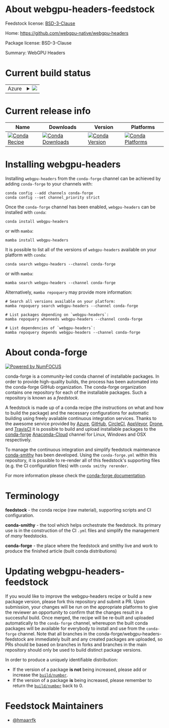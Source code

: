 About webgpu-headers-feedstock
==============================

Feedstock license: [BSD-3-Clause](https://github.com/conda-forge/webgpu-headers-feedstock/blob/main/LICENSE.txt)

Home: https://github.com/webgpu-native/webgpu-headers

Package license: BSD-3-Clause

Summary: WebGPU Headers

Current build status
====================


<table>
    
  <tr>
    <td>Azure</td>
    <td>
      <details>
        <summary>
          <a href="https://dev.azure.com/conda-forge/feedstock-builds/_build/latest?definitionId=20341&branchName=main">
            <img src="https://dev.azure.com/conda-forge/feedstock-builds/_apis/build/status/webgpu-headers-feedstock?branchName=main">
          </a>
        </summary>
        <table>
          <thead><tr><th>Variant</th><th>Status</th></tr></thead>
          <tbody><tr>
              <td>linux_64</td>
              <td>
                <a href="https://dev.azure.com/conda-forge/feedstock-builds/_build/latest?definitionId=20341&branchName=main">
                  <img src="https://dev.azure.com/conda-forge/feedstock-builds/_apis/build/status/webgpu-headers-feedstock?branchName=main&jobName=linux&configuration=linux%20linux_64_" alt="variant">
                </a>
              </td>
            </tr><tr>
              <td>osx_64</td>
              <td>
                <a href="https://dev.azure.com/conda-forge/feedstock-builds/_build/latest?definitionId=20341&branchName=main">
                  <img src="https://dev.azure.com/conda-forge/feedstock-builds/_apis/build/status/webgpu-headers-feedstock?branchName=main&jobName=osx&configuration=osx%20osx_64_" alt="variant">
                </a>
              </td>
            </tr><tr>
              <td>win_64</td>
              <td>
                <a href="https://dev.azure.com/conda-forge/feedstock-builds/_build/latest?definitionId=20341&branchName=main">
                  <img src="https://dev.azure.com/conda-forge/feedstock-builds/_apis/build/status/webgpu-headers-feedstock?branchName=main&jobName=win&configuration=win%20win_64_" alt="variant">
                </a>
              </td>
            </tr>
          </tbody>
        </table>
      </details>
    </td>
  </tr>
</table>

Current release info
====================

| Name | Downloads | Version | Platforms |
| --- | --- | --- | --- |
| [![Conda Recipe](https://img.shields.io/badge/recipe-webgpu--headers-green.svg)](https://anaconda.org/conda-forge/webgpu-headers) | [![Conda Downloads](https://img.shields.io/conda/dn/conda-forge/webgpu-headers.svg)](https://anaconda.org/conda-forge/webgpu-headers) | [![Conda Version](https://img.shields.io/conda/vn/conda-forge/webgpu-headers.svg)](https://anaconda.org/conda-forge/webgpu-headers) | [![Conda Platforms](https://img.shields.io/conda/pn/conda-forge/webgpu-headers.svg)](https://anaconda.org/conda-forge/webgpu-headers) |

Installing webgpu-headers
=========================

Installing `webgpu-headers` from the `conda-forge` channel can be achieved by adding `conda-forge` to your channels with:

```
conda config --add channels conda-forge
conda config --set channel_priority strict
```

Once the `conda-forge` channel has been enabled, `webgpu-headers` can be installed with `conda`:

```
conda install webgpu-headers
```

or with `mamba`:

```
mamba install webgpu-headers
```

It is possible to list all of the versions of `webgpu-headers` available on your platform with `conda`:

```
conda search webgpu-headers --channel conda-forge
```

or with `mamba`:

```
mamba search webgpu-headers --channel conda-forge
```

Alternatively, `mamba repoquery` may provide more information:

```
# Search all versions available on your platform:
mamba repoquery search webgpu-headers --channel conda-forge

# List packages depending on `webgpu-headers`:
mamba repoquery whoneeds webgpu-headers --channel conda-forge

# List dependencies of `webgpu-headers`:
mamba repoquery depends webgpu-headers --channel conda-forge
```


About conda-forge
=================

[![Powered by
NumFOCUS](https://img.shields.io/badge/powered%20by-NumFOCUS-orange.svg?style=flat&colorA=E1523D&colorB=007D8A)](https://numfocus.org)

conda-forge is a community-led conda channel of installable packages.
In order to provide high-quality builds, the process has been automated into the
conda-forge GitHub organization. The conda-forge organization contains one repository
for each of the installable packages. Such a repository is known as a *feedstock*.

A feedstock is made up of a conda recipe (the instructions on what and how to build
the package) and the necessary configurations for automatic building using freely
available continuous integration services. Thanks to the awesome service provided by
[Azure](https://azure.microsoft.com/en-us/services/devops/), [GitHub](https://github.com/),
[CircleCI](https://circleci.com/), [AppVeyor](https://www.appveyor.com/),
[Drone](https://cloud.drone.io/welcome), and [TravisCI](https://travis-ci.com/)
it is possible to build and upload installable packages to the
[conda-forge](https://anaconda.org/conda-forge) [Anaconda-Cloud](https://anaconda.org/)
channel for Linux, Windows and OSX respectively.

To manage the continuous integration and simplify feedstock maintenance
[conda-smithy](https://github.com/conda-forge/conda-smithy) has been developed.
Using the ``conda-forge.yml`` within this repository, it is possible to re-render all of
this feedstock's supporting files (e.g. the CI configuration files) with ``conda smithy rerender``.

For more information please check the [conda-forge documentation](https://conda-forge.org/docs/).

Terminology
===========

**feedstock** - the conda recipe (raw material), supporting scripts and CI configuration.

**conda-smithy** - the tool which helps orchestrate the feedstock.
                   Its primary use is in the construction of the CI ``.yml`` files
                   and simplify the management of *many* feedstocks.

**conda-forge** - the place where the feedstock and smithy live and work to
                  produce the finished article (built conda distributions)


Updating webgpu-headers-feedstock
=================================

If you would like to improve the webgpu-headers recipe or build a new
package version, please fork this repository and submit a PR. Upon submission,
your changes will be run on the appropriate platforms to give the reviewer an
opportunity to confirm that the changes result in a successful build. Once
merged, the recipe will be re-built and uploaded automatically to the
`conda-forge` channel, whereupon the built conda packages will be available for
everybody to install and use from the `conda-forge` channel.
Note that all branches in the conda-forge/webgpu-headers-feedstock are
immediately built and any created packages are uploaded, so PRs should be based
on branches in forks and branches in the main repository should only be used to
build distinct package versions.

In order to produce a uniquely identifiable distribution:
 * If the version of a package **is not** being increased, please add or increase
   the [``build/number``](https://docs.conda.io/projects/conda-build/en/latest/resources/define-metadata.html#build-number-and-string).
 * If the version of a package **is** being increased, please remember to return
   the [``build/number``](https://docs.conda.io/projects/conda-build/en/latest/resources/define-metadata.html#build-number-and-string)
   back to 0.

Feedstock Maintainers
=====================

* [@hmaarrfk](https://github.com/hmaarrfk/)

